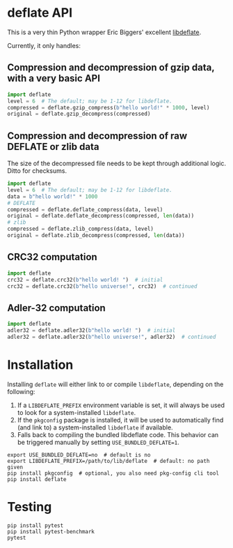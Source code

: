 # deflate API

This is a very thin Python wrapper Eric Biggers' excellent
[libdeflate](https://github.com/ebiggers/libdeflate).

Currently, it only handles:

## Compression and decompression of gzip data, with a very basic API

```python
import deflate
level = 6  # The default; may be 1-12 for libdeflate.
compressed = deflate.gzip_compress(b"hello world!" * 1000, level)
original = deflate.gzip_decompress(compressed)
```

## Compression and decompression of raw DEFLATE or zlib data

The size of the decompressed file needs to be kept through additional logic. Ditto for checksums.

```python
import deflate
level = 6  # The default; may be 1-12 for libdeflate.
data = b"hello world!" * 1000
# DEFLATE
compressed = deflate.deflate_compress(data, level)
original = deflate.deflate_decompress(compressed, len(data))
# zlib
compressed = deflate.zlib_compress(data, level)
original = deflate.zlib_decompress(compressed, len(data))
```

## CRC32 computation

```python
import deflate
crc32 = deflate.crc32(b"hello world! ")  # initial
crc32 = deflate.crc32(b"hello universe!", crc32)  # continued
```


## Adler-32 computation

```python
import deflate
adler32 = deflate.adler32(b"hello world! ")  # initial
adler32 = deflate.adler32(b"hello universe!", adler32)  # continued
```

# Installation

Installing `deflate` will either link to or compile `libdeflate`, depending on the
following:

1. If a `LIBDEFLATE_PREFIX` environment variable is set, it will always be used to look
   for a system-installed `libdeflate`.
2. If the `pkgconfig` package is installed, it will be used to automatically find (and
   link to) a system-installed `libdeflate` if available.
3. Falls back to compiling the bundled libdeflate code. This behavior can be triggered
   manually by setting `USE_BUNDLED_DEFLATE=1`.


```
export USE_BUNDLED_DEFLATE=no  # default is no
export LIBDEFLATE_PREFIX=/path/to/lib/deflate  # default: no path given
pip install pkgconfig  # optional, you also need pkg-config cli tool
pip install deflate
```


# Testing

```
pip install pytest
pip install pytest-benchmark
pytest
```
